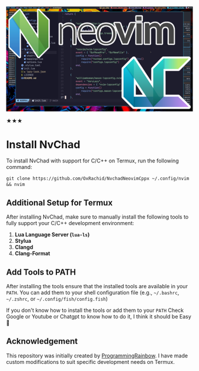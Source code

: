 ![Diagram](screenshot.png)

★★★

# Install NvChad

To install NvChad with support for C/C++ on Termux, run the following command:

```
git clone https://github.com/OxRachid/NvchadNeovimCppx ~/.config/nvim && nvim
```

## Additional Setup for Termux

After installing NvChad, make sure to manually install the following tools to fully support your C/C++ development environment:

1. **Lua Language Server (`lua-ls`)**
2. **Stylua**
3. **Clangd**
4. **Clang-Format**
 

## Add Tools to PATH

After installing the tools ensure that the installed tools are available in your `PATH`. You can add them to your shell configuration file (e.g., `~/.bashrc`, `~/.zshrc`, or `~/.config/fish/config.fish`)

If you don't know how to install the tools or add them to your `PATH` Check Google or Youtube or Chatgpt to know how to do it, I think it should be Easy 🙂


## Acknowledgement

This repository was initially created by [ProgrammingRainbow](https://github.com/ProgrammingRainbow). I have made custom modifications to suit specific development needs on Termux.



